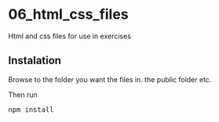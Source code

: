 # 06_html_css_files
Html and css files for use in exercises

## Instalation

Browse to the folder you want the files in.
the public folder etc.

Then run

<pre>npm install </pre>

